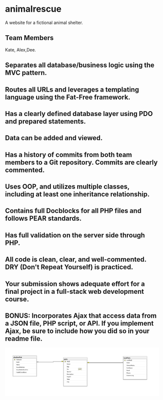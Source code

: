 # animalrescue
A website for a fictional animal shelter. 
## Team Members
Kate, Alex,Dee.


## Separates all database/business logic using the MVC pattern.

## Routes all URLs and leverages a templating language using the Fat-Free framework.

## Has a clearly defined database layer using PDO and prepared statements. 

## Data can be added and viewed.

## Has a history of commits from both team members to a Git repository. Commits are clearly commented.

## Uses OOP, and utilizes multiple classes, including at least one inheritance relationship.

## Contains full Docblocks for all PHP files and follows PEAR standards.

## Has full validation on the server side through PHP.

## All code is clean, clear, and well-commented. DRY (Don't Repeat Yourself) is practiced.

## Your submission shows adequate effort for a final project in a full-stack web development course.

## BONUS:  Incorporates Ajax that access data from a JSON file, PHP script, or API. If you implement Ajax, be sure to include how you did so in your readme file.
<img src="data .png" alt="DB" title="DB Diagram">

